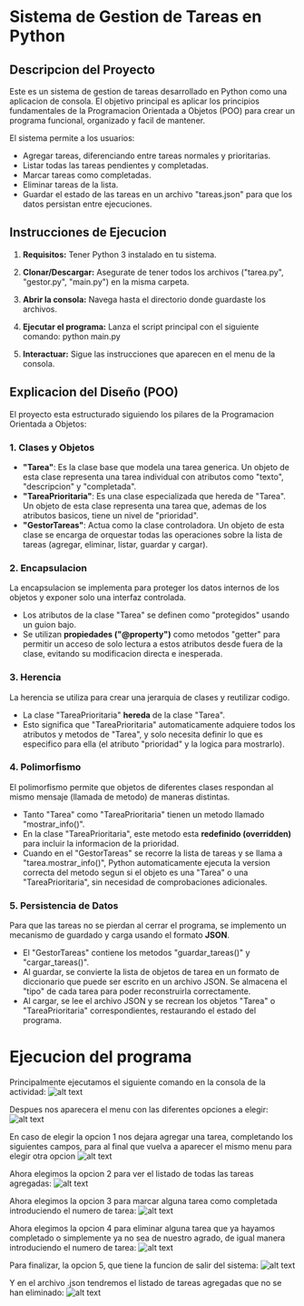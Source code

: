 # Sistema de Gestion de Tareas en Python

## Descripcion del Proyecto

Este es un sistema de gestion de tareas desarrollado en Python como una aplicacion de consola. El objetivo principal es aplicar los principios fundamentales de la Programacion Orientada a Objetos (POO) para crear un programa funcional, organizado y facil de mantener.

El sistema permite a los usuarios:
- Agregar tareas, diferenciando entre tareas normales y prioritarias.
- Listar todas las tareas pendientes y completadas.
- Marcar tareas como completadas.
- Eliminar tareas de la lista.
- Guardar el estado de las tareas en un archivo "tareas.json" para que los datos persistan entre ejecuciones.

## Instrucciones de Ejecucion

1.  **Requisitos:** Tener Python 3 instalado en tu sistema.
2.  **Clonar/Descargar:** Asegurate de tener todos los archivos ("tarea.py", "gestor.py", "main.py") en la misma carpeta.
3.  **Abrir la consola:** Navega hasta el directorio donde guardaste los archivos.
4.  **Ejecutar el programa:** Lanza el script principal con el siguiente comando:
    python main.py

5.  **Interactuar:** Sigue las instrucciones que aparecen en el menu de la consola.

## Explicacion del Diseño (POO)

El proyecto esta estructurado siguiendo los pilares de la Programacion Orientada a Objetos:

### 1. Clases y Objetos
-   **"Tarea"**: Es la clase base que modela una tarea generica. Un objeto de esta clase representa una tarea individual con atributos como "texto", "descripcion" y "completada".
-   **"TareaPrioritaria"**: Es una clase especializada que hereda de "Tarea". Un objeto de esta clase representa una tarea que, ademas de los atributos basicos, tiene un nivel de "prioridad".
-   **"GestorTareas"**: Actua como la clase controladora. Un objeto de esta clase se encarga de orquestar todas las operaciones sobre la lista de tareas (agregar, eliminar, listar, guardar y cargar).

### 2. Encapsulacion
La encapsulacion se implementa para proteger los datos internos de los objetos y exponer solo una interfaz controlada.
-   Los atributos de la clase "Tarea" se definen como "protegidos" usando un guion bajo.
-   Se utilizan **propiedades ("@property")** como metodos "getter" para permitir un acceso de solo lectura a estos atributos desde fuera de la clase, evitando su modificacion directa e inesperada.

### 3. Herencia
La herencia se utiliza para crear una jerarquia de clases y reutilizar codigo.
-   La clase "TareaPrioritaria" **hereda** de la clase "Tarea".
-   Esto significa que "TareaPrioritaria" automaticamente adquiere todos los atributos y metodos de "Tarea", y solo necesita definir lo que es especifico para ella (el atributo "prioridad" y la logica para mostrarlo).

### 4. Polimorfismo
El polimorfismo permite que objetos de diferentes clases respondan al mismo mensaje (llamada de metodo) de maneras distintas.
-   Tanto "Tarea" como "TareaPrioritaria" tienen un metodo llamado "mostrar_info()".
-   En la clase "TareaPrioritaria", este metodo esta **redefinido (overridden)** para incluir la informacion de la prioridad.
-   Cuando en el "GestorTareas" se recorre la lista de tareas y se llama a "tarea.mostrar_info()", Python automaticamente ejecuta la version correcta del metodo segun si el objeto es una "Tarea" o una "TareaPrioritaria", sin necesidad de comprobaciones adicionales.

### 5. Persistencia de Datos
Para que las tareas no se pierdan al cerrar el programa, se implemento un mecanismo de guardado y carga usando el formato **JSON**.
-   El "GestorTareas" contiene los metodos "guardar_tareas()" y "cargar_tareas()".
-   Al guardar, se convierte la lista de objetos de tarea en un formato de diccionario que puede ser escrito en un archivo JSON. Se almacena el "tipo" de cada tarea para poder reconstruirla correctamente.
-   Al cargar, se lee el archivo JSON y se recrean los objetos "Tarea" o "TareaPrioritaria" correspondientes, restaurando el estado del programa.

# Ejecucion del programa

Principalmente ejecutamos el siguiente comando en la consola de la actividad:
![alt text](<Captura de pantalla 2025-10-16 083725.png>)

Despues nos aparecera el menu con las diferentes opciones a elegir:
![alt text](<Captura de pantalla 2025-10-16 083733.png>)

En caso de elegir la opcion 1 nos dejara agregar una tarea, completando los siguientes campos, para al final que vuelva a aparecer el mismo menu para elegir otra opcion
![alt text](<Captura de pantalla 2025-10-16 083829.png>)

Ahora elegimos la opcion 2 para ver el listado de todas las tareas agregadas:
![alt text](<Captura de pantalla 2025-10-16 083907.png>)

Ahora elegimos la opcion 3 para marcar alguna tarea como completada introduciendo el numero de tarea:
![alt text](<Captura de pantalla 2025-10-16 083941.png>)

Ahora elegimos la opcion 4 para eliminar alguna tarea que ya hayamos completado o simplemente ya no sea de nuestro agrado, de igual manera introduciendo el numero de tarea:
![alt text](<Captura de pantalla 2025-10-16 083959.png>)

Para finalizar, la opcion 5, que tiene la funcion de salir del sistema:
![alt text](<Captura de pantalla 2025-10-16 084013.png>)

Y en el archivo .json tendremos el listado de tareas agregadas que no se han eliminado:
![alt text](image.png) 